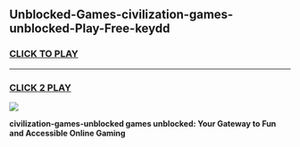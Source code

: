 
## Unblocked-Games-civilization-games-unblocked-Play-Free-keydd
<h3>
<a href="https://premium76.site?title=civilization-games-unblocked&ref=15A">CLICK TO PLAY</a></h3>
<hr>

<h3>
<a href="https://premium76.site?title=civilization-games-unblocked&ref=15A">CLICK 2 PLAY</a>
  
</h3>

<a href="https://premium76.site?title=civilization-games-unblocked&ref=15A"><img src="https://clearcache.store/games.png"></a>


**civilization-games-unblocked games unblocked: Your Gateway to Fun and Accessible Online Gaming**
